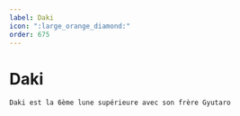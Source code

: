 ```yaml
---
label: Daki
icon: ":large_orange_diamond:"
order: 675
---
```


# Daki

```txt
Daki est la 6ème lune supérieure avec son frère Gyutaro
```
